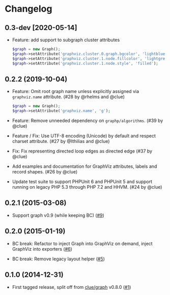 # Changelog

## 0.3-dev [2020-05-14]

* Feature: add support to subgraph cluster attributes

    ```php
    $graph = new Graph();
    $graph->setAttribute('graphviz.cluster.0.graph.bgcolor', 'lightblue');
    $graph->setAttribute('graphviz.cluster.1.node.fillcolor', 'lightgrey');
    $graph->setAttribute('graphviz.cluster.1.node.style', 'filled');
    ```

## 0.2.2 (2019-10-04)

*   Feature: Omit root graph name unless explicitly assigned via `graphviz.name` attribute.
    (#28 by @rhelms and @clue)

    ```php
    $graph = new Graph();
    $graph->setAttribute('graphviz.name', 'g');
    ```

*   Feature: Remove unneeded dependency on `graphp/algorithms`.
    (#39 by @clue)

*   Feature / Fix: Use UTF-8 encoding (Unicode) by default and respect charset attribute.
    (#27 by @Ithilias and @clue)

*   Fix: Fix representing directed loop edges as directed edge
    (#37 by @clue)

*   Add examples and documentation for GraphViz attributes, labels and record shapes.
    (#26 by @clue)

*   Update test suite to support PHPUnit 6 and PHPUnit 5 and support running on legacy PHP 5.3 through PHP 7.2 and HHVM.
    (#24 by @clue)

## 0.2.1 (2015-03-08)

*   Support graph v0.9 (while keeping BC)
    ([#9](https://github.com/graphp/graphviz/pull/9))

## 0.2.0 (2015-01-19)

*   BC break: Refactor to inject Graph into GraphViz on demand, inject GraphViz into exporters
    ([#6](https://github.com/graphp/graphviz/pull/6))

*   BC break: Remove legacy layout helper
    ([#5](https://github.com/graphp/graphviz/pull/5))

## 0.1.0 (2014-12-31)

*   First tagged release, split off from [clue/graph](https://github.com/clue/graph) v0.8.0
    ([#1](https://github.com/graphp/graphviz/issues/1))
